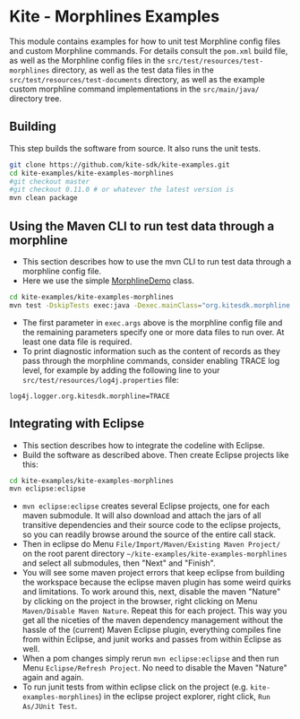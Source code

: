 # Kite - Morphlines Examples

This module contains examples for how to unit test Morphline config files and custom Morphline commands.
For details consult the `pom.xml` build file, 
as well as the Morphline config files in the `src/test/resources/test-morphlines` directory, 
as well as the test data files in the `src/test/resources/test-documents` directory, 
as well as the example custom morphline command implementations in the `src/main/java/` directory tree.

## Building

This step builds the software from source. It also runs the unit tests.

```bash
git clone https://github.com/kite-sdk/kite-examples.git
cd kite-examples/kite-examples-morphlines
#git checkout master
#git checkout 0.11.0 # or whatever the latest version is
mvn clean package
```

## Using the Maven CLI to run test data through a morphline

* This section describes how to use the mvn CLI to run test data through a morphline config file. 
* Here we use the simple [MorphlineDemo](https://github.com/kite-sdk/kite/blob/master/kite-morphlines/kite-morphlines-core/src/test/java/org/kitesdk/morphline/api/MorphlineDemo.java) class.

```bash
cd kite-examples/kite-examples-morphlines
mvn test -DskipTests exec:java -Dexec.mainClass="org.kitesdk.morphline.api.MorphlineDemo" -Dexec.args="src/test/resources/test-morphlines/addValues.conf src/test/resources/test-documents/email.txt" -Dexec.classpathScope=test
```

* The first parameter in `exec.args` above is the morphline config file and the remaining parameters specify one or more data files to run over. At least one data file is required.
* To print diagnostic information such as the content of records as they pass through the morphline commands, consider enabling TRACE log level, for example by adding the following line to your 
`src/test/resources/log4j.properties` file:

```
log4j.logger.org.kitesdk.morphline=TRACE
```

## Integrating with Eclipse

* This section describes how to integrate the codeline with Eclipse.
* Build the software as described above. Then create Eclipse projects like this:

```bash
cd kite-examples/kite-examples-morphlines
mvn eclipse:eclipse
```

* `mvn eclipse:eclipse` creates several Eclipse projects, one for each maven submodule.
It will also download and attach the jars of all transitive dependencies and their source code to the eclipse
projects, so you can readily browse around the source of the entire call stack.
* Then in eclipse do Menu `File/Import/Maven/Existing Maven Project/` on the root parent
directory `~/kite-examples/kite-examples-morphlines` and select all submodules, then "Next" and "Finish".
* You will see some maven project errors that keep eclipse from building the workspace because
the eclipse maven plugin has some weird quirks and limitations. To work around this, next, disable
the maven "Nature" by clicking on the project in the browser, right clicking on Menu
`Maven/Disable Maven Nature`. Repeat this for each project. This way you get all the niceties of the maven dependency management
without the hassle of the (current) Maven Eclipse plugin, everything compiles fine from within
Eclipse, and junit works and passes from within Eclipse as well.
* When a pom changes simply rerun `mvn eclipse:eclipse` and
then run Menu `Eclipse/Refresh Project`. No need to disable the Maven "Nature" again and again.
* To run junit tests from within eclipse click on the project (e.g. `kite-examples-morphlines`)
in the eclipse project explorer, right click, `Run As/JUnit Test`.

